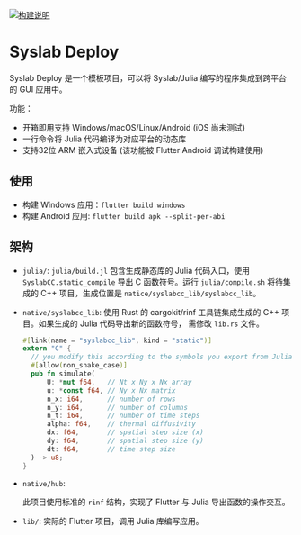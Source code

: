 [![构建说明](https://img.shields.io/badge/中文-构建说明-blue.svg)](https://github.com/Suzhou-Tongyuan/syslab-deploy/blob/main/STEP.zh_CN.md)


# Syslab Deploy

Syslab Deploy 是一个模板项目，可以将 Syslab/Julia 编写的程序集成到跨平台的 GUI
应用中。

功能：

- 开箱即用支持 Windows/macOS/Linux/Android (iOS 尚未测试)
- 一行命令将 Julia 代码编译为对应平台的动态库
- 支持32位 ARM 嵌入式设备 (该功能被 Flutter Android 调试构建使用)

## 使用

- 构建 Windows 应用：`flutter build windows`
- 构建 Android 应用: `flutter build apk --split-per-abi`

## 架构

- `julia/`: `julia/build.jl` 包含生成静态库的 Julia 代码入口，使用
  `SyslabCC.static_compile` 导出 C 函数符号。运行 `julia/compile.sh` 将待集成的
  C++ 项目，生成位置是 `natice/syslabcc_lib/syslabcc_lib`。

- `native/syslabcc_lib`: 使用 Rust 的 cargokit/rinf 工具链集成生成的 C++
  项目。如果生成的 Julia 代码导出新的函数符号， 需修改 `lib.rs` 文件。

  ```rust
  #[link(name = "syslabcc_lib", kind = "static")]
  extern "C" {
    // you modify this according to the symbols you export from Julia
    #[allow(non_snake_case)]
    pub fn simulate(
        U: *mut f64,   // Nt x Ny x Nx array
        u: *const f64, // Ny x Nx matrix
        n_x: i64,      // number of rows
        n_y: i64,      // number of columns
        n_t: i64,      // number of time steps
        alpha: f64,    // thermal diffusivity
        dx: f64,       // spatial step size (x)
        dy: f64,       // spatial step size (y)
        dt: f64,       // time step size
    ) -> u8;
  }
  ```

- `native/hub`:

  此项目使用标准的 `rinf` 结构，实现了 Flutter 与 Julia 导出函数的操作交互。

- `lib/`: 实际的 Flutter 项目，调用 Julia 库编写应用。

